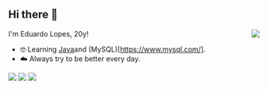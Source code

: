 ## Hi there 👋
<a href="https://github.com/codeFumaca">
  <img align="right" src="https://github-readme-stats.vercel.app/api?username=codeFumaca&show_icons=true&theme=dracula&include_all_commits=true&count_private=true" />
</a>

I'm Eduardo Lopes, 20y!

- 🤓 Learning [Java](https://dev.java/)and (MySQL)[https://www.mysql.com/].
- ☁️ Always try to be better every day.

<div>
 	<a href="https://www.twitch.tv/ofumaca" target="_blank"><img src="https://img.shields.io/badge/Twitch-9146FF?style=for-the-badge&logo=twitch&logoColor=white" target="_blank"></a>
 <a href="https://discord.gg/nz9cjPWg" target="_blank"><img src="https://img.shields.io/badge/Discord-7289DA?style=for-the-badge&logo=discord&logoColor=white" target="_blank"></a> 
  <a href = "mailto:code.fumaca@gmail.com"><img src="https://img.shields.io/badge/-Gmail-%23333?style=for-the-badge&logo=gmail&logoColor=white" target="_blank"></a>
</div>
